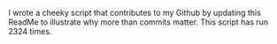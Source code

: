 I wrote a cheeky script that contributes to my Github by updating this ReadMe to illustrate why more than commits matter. This script has run 2324 times.